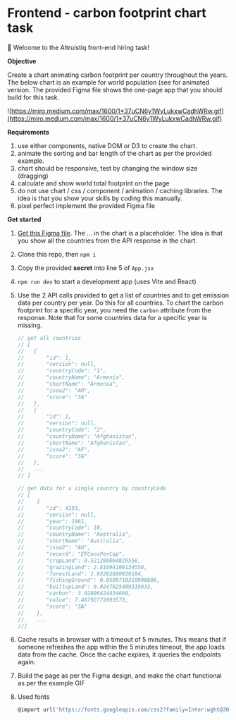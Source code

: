 # Frontend - carbon footprint chart task

👋 Welcome to the Altruistiq front-end hiring task! 

**Objective**

Create a chart animating carbon footprint per country throughout the years. The below chart is an example for world population (see for animated version. The provided Figma file shows the one-page app that you should build for this task.

![https://miro.medium.com/max/1600/1*37uCN6y1WyLukxwCadhWRw.gif](https://miro.medium.com/max/1600/1*37uCN6y1WyLukxwCadhWRw.gif)

**Requirements**

1. use either components, native DOM or D3 to create the chart. 
2. animate the sorting and bar length of the chart as per the provided example. 
3. chart should be responsive, test by changing the window size (dragging)
4. calculate and show world total footprint on the page
5. do not use chart / css / component / animation / caching libraries. The idea is that you show your skills by coding this manually.
6. pixel perfect implement the provided Figma file

**Get started**

1. [Get this Figma file](https://www.figma.com/file/WJ1BvQzvFchIFxo67iIywi/Altruistiq-frontend-hiring-task). The ... in the chart is a placeholder. The idea is that you show all the countries from the API response in the chart.

2. Clone this repo, then `npm i`

3. Copy the provided **secret** into line 5 of `App.jsx`

4. `npm run dev` to start a development app (uses Vite and React)

5. Use the 2 API calls provided to get a list of countries and to get emission data per country per year. Do this for all countries. To chart the carbon footprint for a specific year, you need the `carbon` attribute from the response. Note that for some countries data for a specific year is missing.
  
   

    ```jsx
    // get all countries
    // [
    //   {
    //       "id": 1,
    //       "version": null,
    //       "countryCode": "1",
    //       "countryName": "Armenia",
    //       "shortName": "Armenia",
    //       "isoa2": "AM",
    //       "score": "3A"
    //   },
    //   {
    //       "id": 2,
    //       "version": null,
    //       "countryCode": "2",
    //       "countryName": "Afghanistan",
    //       "shortName": "Afghanistan",
    //       "isoa2": "AF",
    //       "score": "3A"
    //   },
    //   ...
    // ]  

    // get data for a single country by countryCode
    // [
    //    {
    //       "id": 4193,
    //       "version": null,
    //       "year": 1961,
    //       "countryCode": 10,
    //       "countryName": "Australia",
    //       "shortName": "Australia",
    //       "isoa2": "AU",
    //       "record": "EFConsPerCap",
    //       "cropLand": 0.521280004829556,
    //       "grazingLand": 2.81094109134558,
    //       "forestLand": 1.03202880039184,
    //       "fishingGround": 0.0509710310900806,
    //       "builtupLand": 0.0247025489319933,
    //       "carbon": 3.02800424434668,
    //       "value": 7.46792772093573,
    //       "score": "3A"
    //    },
    //    ...
    //]
    
    ```
    
6. Cache results in browser with a timeout of 5 minutes. This  means that if someone refreshes the app within the 5 minutes timeout, the app loads data from the cache. Once the cache expires, it queries the endpoints again.

7. Build the page as per the Figma design, and make the chart functional as per the example GIF

8. Used fonts
    
    ```jsx
    @import url('https://fonts.googleapis.com/css2?family=Inter:wght@300;400;500;600&display=swap');
    ```